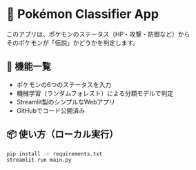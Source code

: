 # 🧠 Pokémon Classifier App

このアプリは、ポケモンのステータス（HP・攻撃・防御など）から  
そのポケモンが「伝説」かどうかを判定します。

## 🚀 機能一覧

- ポケモンの6つのステータスを入力
- 機械学習（ランダムフォレスト）による分類モデルで判定
- Streamlit製のシンプルなWebアプリ
- GitHubでコード公開済み

## 📦 使い方（ローカル実行）

```bash
pip install -r requirements.txt
streamlit run main.py
